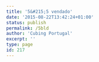 ```yaml
---
title: '5&#215;5 vendado'
date: '2015-08-22T13:42:24+01:00'
status: publish
permalink: /5bld
author: 'Cubing Portugal'
excerpt: ''
type: page
id: 217
---
```

<!DOCTYPE html PUBLIC "-//W3C//DTD HTML 4.0 Transitional//EN" "http://www.w3.org/TR/REC-html40/loose.dtd">
<?xml encoding="UTF-8">
